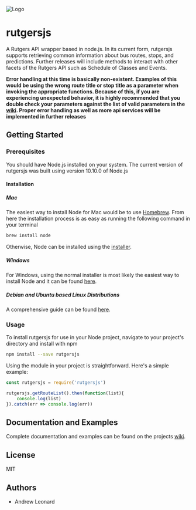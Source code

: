 
![Logo](https://i2.wp.com/stonybrookhockey.com/wp-content/uploads/2016/08/rutgerslogo.png?fit=128%2C128&ssl=1)
# rutgersjs
A Rutgers API wrapper based in node.js. In its current form, rutgersjs supports retrieving common
information about bus routes, stops, and predictions. Further releases will include methods
to interact with other facets of the Rutgers API such as Schedule of Classes and Events.

**Error handling at this time is basically non-existent. Examples of this would be using the wrong route title or stop title
as a parameter when invoking the appropriate functions. Because of this, if you are experiencing unexpected behavior, it is highly recommended
that you double check your parameters against the list of valid parameters in the [wiki](https://github.com/andrewleonard1693/rutgersjs/wiki).
Proper error handling as well as more api services will be implemented in further releases**

## Getting Started

### Prerequisites 
You should have Node.js installed on your system. The current version of rutgersjs was built using 
version 10.10.0 of Node.js

#### Installation
##### Mac
The easiest way to install Node for Mac would be to use [Homebrew](https://brew.sh/). From here the installation
process is as easy as running the following command in your terminal
````bash
brew install node
````

Otherwise, Node can be installed using the [installer](https://nodejs.org/en/).

##### Windows
For Windows, using the normal installer is most likely the easiest way to install Node and it 
can be found [here](https://nodejs.org/en/download/current/).
##### Debian and Ubuntu based Linux Distributions

A comprehensive guide can be found [here](https://nodejs.org/en/download/package-manager/#debian-and-ubuntu-based-linux-distributions).

### Usage

To install rutgersjs for use in your Node project, navigate to your project's directory and install with npm
````bash
npm install --save rutgersjs
````

Using the module in your project is straightforward. Here's a simple example:
````javascript
const rutgersjs = require('rutgersjs')

rutgersjs.getRouteList().then(function(list){
	console.log(list)
}).catch(err => console.log(err))
````
## Documentation and Examples
Complete documentation and examples can be found on the projects [wiki](https://github.com/andrewleonard1693/rutgersjs/wiki).

## License
MIT

## Authors
- Andrew Leonard